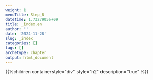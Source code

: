 ```yaml
---
weight: 1
menuTitle: Step_8
datetime: 1.7327905e+09
title: _index.en
author: ''
date: '2024-11-28'
slug: _index
categories: []
tags: []
archetype: chapter
output: html_document
---
```


{{%children containerstyle="div" style="h2" description="true" %}}
